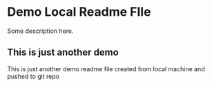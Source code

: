 # Demo Local Readme FIle

Some description here.

## This is just another demo

This is just another demo readme file created from local machine and pushed to git repo